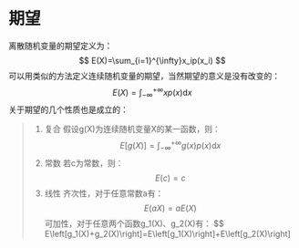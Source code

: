 # 期望

离散随机变量的期望定义为：
$$
E(X)=\sum_{i=1}^{\infty}x_ip(x_i)
$$
可以用类似的方法定义连续随机变量的期望，当然期望的意义是没有改变的：
$$
E(X)=\int_{-\infty}^{+\infty}xp(x)\mathrm{d}x
$$
关于期望的几个性质也是成立的：

> 1. 复合
假设g(X)为连续随机变量X的某一函数，则：
$$
E\left[g(X)\right]=\int_{-\infty}^{+\infty}g(x)p(x)\mathrm{d}x
$$
> 2. 常数
若c为常数，则：
$$
E(c)=c
$$
> 3. 线性
齐次性，对于任意常数a有：
$$
E(aX)=aE(X)
$$
可加性，对于任意两个函数g_1(X)、g_2(X)有：
$$
E\left[g_1(X)+g_2(X)\right]=E\left[g_1(X)\right]+E\left[g_2(X)\right]